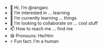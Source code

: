 - 👋 Hi, I’m @rangarc
- 👀 I’m interested in ... learning
- 🌱 I’m currently learning ... things
- 💞️ I’m looking to collaborate on ... cool stuff
- 📫 How to reach me ... find me
- 😄 Pronouns: He/Him
- ⚡ Fun fact: I'm a human

<!---
rangarc/rangarc is a ✨ special ✨ repository because its `README.md` (this file) appears on your GitHub profile.
You can click the Preview link to take a look at your changes.
--->
